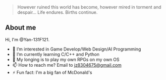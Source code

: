 > However ruined this world has become, however mired in torment and despair... Life endures. Births continue.
## About me
Hi, I'm @Yan-131F121.
- 👀 I’m interested in Game Develop/Web Design/AI Programming
- 🌱 I’m currently learning C/C++ and Python
- 💞️ My longing is to play my own RPGs on my own OS
- 📫 How to reach me? Email to jz8304675@gmail.com
- ⚡ Fun fact: I'm a big fan of McDonald's
<!-- TO DO: add more details about me later-->
